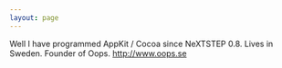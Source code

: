 ```yaml
---
layout: page
---
```




Well I have programmed AppKit / Cocoa since NeXTSTEP 0.8. Lives in Sweden. Founder of Oops. http://www.oops.se
